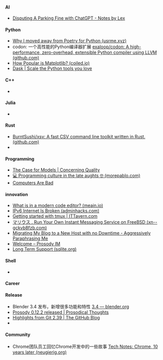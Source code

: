 
#### AI
+ [Disputing A Parking Fine with ChatGPT - Notes by Lex](https://notesbylex.com/disputing-a-parking-fine-with-chatgpt.html)

#### Python
+ [Why I moved away from Poetry for Python (usrme.xyz)](https://usrme.xyz/posts/why-i-moved-away-from-poetry-for-python/)
+ codon: 一个高性能的Python编译器扩展 [exaloop/codon: A high-performance, zero-overhead, extensible Python compiler using LLVM (github.com)](https://github.com/exaloop/codon)
+ [How Popular is Matplotlib? (coiled.io)](https://www.coiled.io/blog/how-popular-is-matplotlib)
+ [Dask | Scale the Python tools you love](https://www.dask.org/)

#### C++
+ 

#### Julia
+ 

#### Rust
+ [BurntSushi/xsv: A fast CSV command line toolkit written in Rust. (github.com)](https://github.com/BurntSushi/xsv)
+ 

#### Programming
+ [The Case for Models | Concerning Quality](https://concerningquality.com/models/)
+ [💻 Programming culture in the late aughts 🤓 (morepablo.com)](https://morepablo.com/2022/11/programming-culture-in-the-late-aughts.html)
+ [Computers Are Bad](https://computer.rip/)

#### innovation
+ [What is in a modern code editor? (meain.io)](https://blog.meain.io/2022/modern-text-editor/)
+ [IPv6 Internet Is Broken (adminhacks.com)](https://adminhacks.com/broken-IPv6.html)
+ [Getting started with tmux | ITTavern.com](https://ittavern.com/getting-started-with-tmux/)
+ [マリウス . Run Your Own Instant Messaging Service on FreeBSD (xn--gckvb8fzb.com)](https://xn--gckvb8fzb.com/run-your-own-instant-messaging-service-on-freebsd/)
+ [Migrating My Blog to a New Host with no Downtime - Aggressively Paraphrasing Me](https://aggressivelyparaphrasing.me/2022/12/04/migrating-my-blog-to-a-new-host-with-no-downtime/)
+ [Welcome – Prosody IM](https://prosody.im/)
+ [Long Term Support (sqlite.org)](https://www.sqlite.org/lts.html) 


#### Shell
+ 

#### Career


#### Release
+ Blender 3.4 发布，新增很多功能和特性 [3.4 — blender.org](https://www.blender.org/download/releases/3-4/)
+ [Prosody 0.12.2 released | Prosodical Thoughts](https://blog.prosody.im/prosody-0.12.2-released/)
+ [Highlights from Git 2.39 | The GitHub Blog](https://github.blog/2022-12-12-highlights-from-git-2-39/)
+ 

#### Community
+ Chrome团队员工回忆Chrome开发中的一些故事 [Tech Notes: Chrome, 10 years later (neugierig.org)](https://neugierig.org/software/blog/2022/12/chrome.html)
